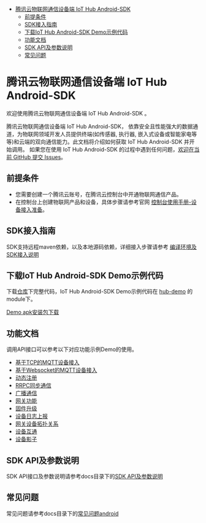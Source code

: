 * [腾讯云物联网通信设备端 IoT Hub Android-SDK](#腾讯云物联网通信设备端-IoT-Hub-Android-SDK)
  * [前提条件](#前提条件)
  * [SDK接入指南](#SDK接入指南)
  * [下载IoT Hub Android-SDK Demo示例代码](#下载IoT-Hub-Android-SDK-Demo示例代码)
  * [功能文档](#功能文档)
  * [SDK API及参数说明](#SDK-API及参数说明)
  * [常见问题](#常见问题)

# 腾讯云物联网通信设备端 IoT Hub Android-SDK
欢迎使用腾讯云物联网通信设备端 IoT Hub Android-SDK 。

腾讯云物联网通信设备端 IoT Hub Android-SDK， 依靠安全且性能强大的数据通道，为物联网领域开发人员提供终端(如传感器, 执行器, 嵌入式设备或智能家电等等)和云端的双向通信能力。此文档将介绍如何获取 IoT Hub Android-SDK 并开始调用。 如果您在使用 IoT Hub Android-SDK 的过程中遇到任何问题，[欢迎在当前 GitHub 提交 Issues](https://github.com/tencentyun/iot-device-java/issues/new)。

## 前提条件
* 您需要创建一个腾讯云账号，在腾讯云控制台中开通物联网通信产品。
* 在控制台上创建物联网产品和设备，具体步骤请参考官网 [控制台使用手册-设备接入准备](https://cloud.tencent.com/document/product/634/14442)。

## SDK接入指南
SDK支持远程maven依赖，以及本地源码依赖，详细接入步骤请参考 [编译环境及SDK接入说明](https://github.com/tencentyun/iot-device-java/blob/master/hub-device-android/docs/编译环境及SDK接入说明.md)

## 下载IoT Hub Android-SDK Demo示例代码
下载[仓库](https://github.com/tencentyun/iot-device-java)下完整代码，IoT Hub Android-SDK Demo示例代码在 [hub-demo](https://github.com/tencentyun/iot-device-java/tree/master/hub-device-android/hub-demo) 的module下。

[Demo apk安装包下载](https://github.com/tencentyun/iot-device-android/wiki/下载安装)

## 功能文档
调用API接口可以参考以下对应功能示例Demo的使用。

* [基于TCP的MQTT设备接入](https://github.com/tencentyun/iot-device-java/blob/master/hub-device-android/docs/基于TCP的MQTT设备接入.md)
* [基于Websocket的MQTT设备接入](https://github.com/tencentyun/iot-device-java/blob/master/hub-device-android/docs/基于Websocket的MQTT设备接入.md)
* [动态注册](https://github.com/tencentyun/iot-device-java/blob/master/hub-device-android/docs/动态注册.md)
* [RRPC同步通信](https://github.com/tencentyun/iot-device-java/blob/master/hub-device-android/docs/RRPC同步通信.md)
* [广播通信](https://github.com/tencentyun/iot-device-java/blob/master/hub-device-android/docs/广播通信.md)
* [网关功能](https://github.com/tencentyun/iot-device-java/blob/master/hub-device-android/docs/网关功能.md)
* [固件升级](https://github.com/tencentyun/iot-device-java/blob/master/hub-device-android/docs/固件升级.md)
* [设备日志上报](https://github.com/tencentyun/iot-device-java/blob/master/hub-device-android/docs/设备日志上报.md)
* [网关设备拓扑关系](https://github.com/tencentyun/iot-device-java/blob/master/hub-device-android/docs/网关设备拓扑关系.md)
* [设备互通](https://github.com/tencentyun/iot-device-java/blob/master/hub-device-android/docs/设备互通.md)
* [设备影子](https://github.com/tencentyun/iot-device-java/blob/master/hub-device-android/docs/设备影子.md)

## SDK API及参数说明
SDK API接口及参数说明请参考docs目录下的[SDK API及参数说明](https://github.com/tencentyun/iot-device-java/blob/master/hub-device-android/docs/SDK%20API及参数说明.md)

## 常见问题
常见问题请参考docs目录下的[常见问题android](https://github.com/tencentyun/iot-device-java/blob/master/hub-device-android/docs/常见问题android.md)
